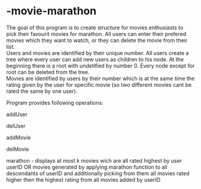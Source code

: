 # -movie-marathon

The goal of this program is to create structure for movies enthusiasts to pick their favourit movies for marathon. All users can enter their prefered movies which they want to watch, or they can delete the movie from their list.  
Users and movies are identified by their unique number. All users create a tree where every user can add new users as children to his node. At the beginning there is a root with undetified by number 0. Every node except for root can be deleted from the tree.  
Movies are identified by users by their number which is at the same time the rating given by the user for specific movie (so two different movies cant be rated the same by one user).

Program provides following operations:

addUser <parentUserId> <userId>  

delUser <userId>  

addMovie <userId> <movieRating>  

delMovie <userId> <movieRating>  

marathon <userId> <k> - displays at most k movies wich are all rated highest by user userID OR movies generated by applying marathon function to all descendants of userID and additionally picking from them all movies rated higher then the highest rating from all movies added by userID
